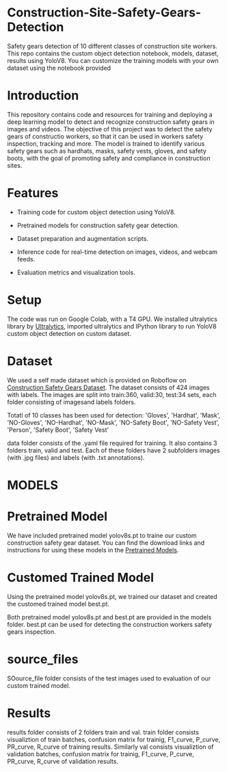 # Construction-Site-Safety-Gears-Detection
Safety gears detection of 10 different classes of construction site workers. This repo contains the custom object detection notebook, models, dataset, results using YoloV8. You can customize the training models with your own dataset using the notebook provided
# Introduction
This repository contains code and resources for training and deploying a deep learning model to detect and recognize construction safety gears in images and videos. The objective of this project was to detect the safety gears of constructio workers, so that it can be used in workers safety inspection, tracking and more. The model is trained to identify various safety gears such as hardhats, masks, safety vests, gloves, and safety boots, with the goal of promoting safety and compliance in construction sites.
# Features
* Training code for custom object detection using YoloV8.

* Pretrained models for construction safety gear detection.

* Dataset preparation and augmentation scripts.

* Inference code for real-time detection on images, videos, and webcam feeds.

* Evaluation metrics and visualization tools.
# Setup
The code was run on Google Colab, with a T4 GPU. We installed ultralytics library by [Ultralytics](http://docs.ultralytics.com/), imported ultralytics and IPython library to run YoloV8 custom object detection on custom dataset.
# Dataset
We used a self made dataset which is provided on Roboflow on [Construction Safety Gears Dataset](https://universe.roboflow.com/construction-ppe-dataset/construction-safety-gears-vcbdq). The dataset consists of 424 images with labels. The images are split into train:360, valid:30, test:34 sets, each folder consisting of imagesand labels folders. 

Totatl of 10 classes has been used for detection:
'Gloves', 'Hardhat', 'Mask', 'NO-Gloves', 'NO-Hardhat', 'NO-Mask', 'NO-Safety Boot', 'NO-Safety Vest', 'Person', 'Safety Boot', 'Safety Vest'

data folder consists of the .yaml file required for training. It also contains 3 folders train, valid and test. Each of these folders have 2 subfolders images (with .jpg files) and labels (with .txt annotations).
# MODELS
# Pretrained Model
We have included pretrained model yolov8s.pt to traine our custom construction safety gear dataset. You can find the download links and instructions for using these models in the [Pretrained Models](https://docs.ultralytics.com/tasks/detect/).
# Customed Trained Model 
Using the pretrained model yolov8s.pt, we trained our dataset and created the customed trained model best.pt.

Both pretrained model yolov8s.pt and best.pt are provided in the models folder. best.pt can be used for detecting the construction workers safety gears inspection.
# source_files
SOource_file folder consists of the test images used to evaluation of our custom trained model.
# Results
results folder consists of 2 folders train and val. train folder consists visualiztion of train batches, confusion matrix for trainig, F1_curve, P_curve, PR_curve, R_curve of training results. Similarly val consists visualiztion of validation batches, confusion matrix for trainig, F1_curve, P_curve, PR_curve, R_curve of validation results.
